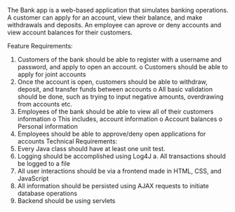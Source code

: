 The Bank app is a web-based application that simulates banking operations. A customer can apply for an account, view their balance, and make withdrawals and deposits. An employee can aprove or deny accounts and view account balances for their customers.

Feature Requirements:
1. Customers of the bank should be able to register with a username and password, and apply to
open an account.
o Customers should be able to apply for joint accounts
2. Once the account is open, customers should be able to withdraw, deposit, and transfer funds
between accounts
o All basic validation should be done, such as trying to input negative amounts,
overdrawing from accounts etc.
3. Employees of the bank should be able to view all of their customers information
o This includes, account information
o Account balances
o Personal information
4. Employees should be able to approve/deny open applications for accounts
Technical Requirements:
1. Every Java class should have at least one unit test.
2. Logging should be accomplished using Log4J
a. All transactions should be logged to a file
3. All user interactions should be via a frontend made in HTML, CSS, and JavaScript
4. All information should be persisted using AJAX requests to initiate database operations
5. Backend should be using servlets
